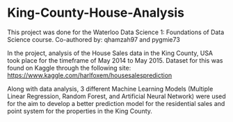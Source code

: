 # King-County-House-Analysis

This project was done for the Waterloo Data Science 1: Foundations of Data Science course.
Co-authored by: qhamzah97 and pygmie73
  
In the project, analysis of the House Sales data in the King County, USA took place for the timeframe of May 2014 to May 2015.
Dataset for this was found on Kaggle through the following site: https://www.kaggle.com/harlfoxem/housesalesprediction
  
Along with data analysis, 3 different Machine Learning Models (Multiple Linear Regression, Random Forest, and Artificial Neural Network) 
were used for the aim to develop a better prediction model for the residential sales and point system for the properties in the
King County.
